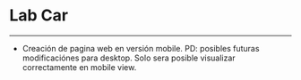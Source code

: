 # Lab Car
___
* Creación de pagina web en versión mobile.
PD: posibles futuras modificaciónes para desktop. Solo sera posible visualizar correctamente en mobile view.
